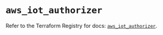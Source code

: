 # `aws_iot_authorizer`

Refer to the Terraform Registry for docs: [`aws_iot_authorizer`](https://registry.terraform.io/providers/hashicorp/aws/6.4.0/docs/resources/iot_authorizer).
